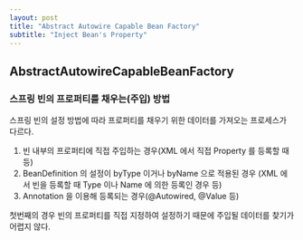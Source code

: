 ```yaml
---
layout: post
title: "Abstract Autowire Capable Bean Factory"
subtitle: "Inject Bean's Property"
---
```


## AbstractAutowireCapableBeanFactory

### 스프링 빈의 프로퍼티를 채우는(주입) 방법

스프링 빈의 설정 방법에 따라 프로퍼티를 채우기 위한 데이터를 가져오는 프로세스가 다르다.

1. 빈 내부의 프로퍼티에 직접 주입하는 경우(XML 에서 직접 Property 를 등록할 때 등)
2. BeanDefinition 의 설정이 byType 이거나 byName 으로 적용된 경우 (XML 에서 빈을 등록할 때 Type 이나 Name 에 의한 등록인 경우 등)
3. Annotation 을 이용해 등록되는 경우(@Autowired, @Value 등)

첫번째의 경우 빈의 프로퍼티를 직접 지정하여 설정하기 때문에 주입될 데이터를 찾기가 어렵지 않다.  

